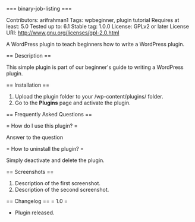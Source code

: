 === binary-job-listing ===

Contributors: arifrahman1
Tags: wpbeginner, plugin tutorial
Requires at least: 5.0
Tested up to: 6.1
Stable tag: 1.0.0
License: GPLv2 or later
License URI: http://www.gnu.org/licenses/gpl-2.0.html

A WordPress plugin to teach beginners how to write a WordPress plugin.

== Description ==

This simple plugin is part of our beginner's guide to writing a WordPress plugin.

== Installation ==

1. Upload the plugin folder to your /wp-content/plugins/ folder.
1. Go to the **Plugins** page and activate the plugin.

== Frequently Asked Questions ==

= How do I use this plugin? =

Answer to the question

= How to uninstall the plugin? =

Simply deactivate and delete the plugin.

== Screenshots ==
1. Description of the first screenshot.
1. Description of the second screenshot.

== Changelog ==
= 1.0 =
* Plugin released. 